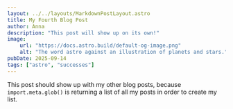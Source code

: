 ```yaml
---
layout: ../../layouts/MarkdownPostLayout.astro
title: My Fourth Blog Post
author: Anna
description: "This post will show up on its own!"
image:
    url: "https://docs.astro.build/default-og-image.png"
    alt: "The word astro against an illustration of planets and stars."
pubDate: 2025-09-14
tags: ["astro", "successes"]
---
```

This post should show up with my other blog posts, because `import.meta.glob()` is returning a list of all my posts in order to create my list.